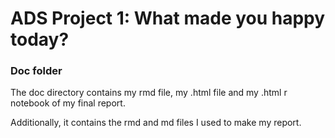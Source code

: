 # ADS Project 1: What made you happy today?
### Doc folder

The doc directory contains my rmd file, my .html file and my .html r notebook of my final report.

Additionally, it contains the rmd and md files I used to make my report.
